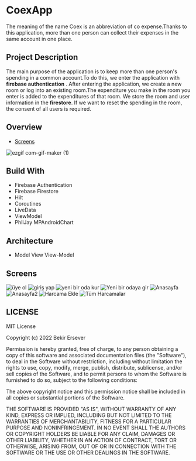 # CoexApp

 The meaning of the name Coex is an abbreviation of co expense.Thanks to this application, more than one person can collect their expenses in the same account in one place.
 
 ## Project Description
 
 The main purpose of the application is to keep more than one person's spending in a common account.To do this, we enter the application with **firebase authentication** .
 After entering the application, we create a new room or log into an existing room.The expenditure you make in the room you enter is added to the expenditures of that room.
 We store the room and user information in the **firestore**. If we want to reset the spending in the room, the consent of all users is required.
 
 ## Overview
 * [ Screens ](#screens)
 
 ![ezgif com-gif-maker (1)](https://user-images.githubusercontent.com/47231687/166413239-f2ea0d12-2692-4a39-b27f-3b4f96d40af2.gif)

 
 
 ## Build With
 
 * Firebase Authentication
 * Firebase Firestore
 * Hilt
 * Coroutines
 * LiveData
 * ViewModel
 * PhilJay MPAndroidChart
 
 ## Architecture
 
 * Model View View-Model

<a name="screens"></a>
## Screens
 ![üye ol](https://user-images.githubusercontent.com/47231687/166411825-9705706b-ebc4-4f4b-bfee-606ddaddcaf2.jpeg)
 ![giriş yap](https://user-images.githubusercontent.com/47231687/166411970-0b5641ed-ad6a-44b9-89ed-7e084765c29c.jpeg)
 ![yeni bir oda kur](https://user-images.githubusercontent.com/47231687/166412047-a9dd0155-4689-4e86-a997-b300df14bf77.jpeg)
 ![Yeni bir odaya gir](https://user-images.githubusercontent.com/47231687/166412120-e34cfd48-35eb-485d-b335-750773ee40a7.jpeg)
 ![Anasayfa](https://user-images.githubusercontent.com/47231687/166411449-bdb067fb-b00a-4092-97c5-2a8acf54dd23.jpeg)
 ![Anasayfa2](https://user-images.githubusercontent.com/47231687/166412224-785616bd-a52b-4edc-a532-c78187b155ae.jpeg)
 ![Harcama Ekle](https://user-images.githubusercontent.com/47231687/166412307-d7f4ad66-1c18-4037-b52f-d305d648cc38.jpeg)
 ![Tüm Harcamalar](https://user-images.githubusercontent.com/47231687/166412364-560989eb-2a4a-43b0-bcad-b23078ec1943.jpeg)
 
 ## LICENSE
 
 MIT License

Copyright (c) 2022 Bekir Ersever

Permission is hereby granted, free of charge, to any person obtaining a copy
of this software and associated documentation files (the "Software"), to deal
in the Software without restriction, including without limitation the rights
to use, copy, modify, merge, publish, distribute, sublicense, and/or sell
copies of the Software, and to permit persons to whom the Software is
furnished to do so, subject to the following conditions:

The above copyright notice and this permission notice shall be included in all
copies or substantial portions of the Software.

THE SOFTWARE IS PROVIDED "AS IS", WITHOUT WARRANTY OF ANY KIND, EXPRESS OR
IMPLIED, INCLUDING BUT NOT LIMITED TO THE WARRANTIES OF MERCHANTABILITY,
FITNESS FOR A PARTICULAR PURPOSE AND NONINFRINGEMENT. IN NO EVENT SHALL THE
AUTHORS OR COPYRIGHT HOLDERS BE LIABLE FOR ANY CLAIM, DAMAGES OR OTHER
LIABILITY, WHETHER IN AN ACTION OF CONTRACT, TORT OR OTHERWISE, ARISING FROM,
OUT OF OR IN CONNECTION WITH THE SOFTWARE OR THE USE OR OTHER DEALINGS IN THE
SOFTWARE.
